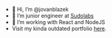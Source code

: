 - 👋 Hi, I’m @jovanblazek
- 👀 I’m junior engineer at [Sudolabs](https://sudolabs.com)
- 🌱 I’m working with React and NodeJS
- Visit my kinda outdated portfolio [here](https://jtblazek.sk).

<!---
jovanblazek/jovanblazek is a ✨ special ✨ repository because its `README.md` (this file) appears on your GitHub profile.
You can click the Preview link to take a look at your changes.
--->
